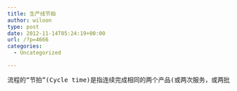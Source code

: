 ```yaml
---
title: 生产线节拍
author: wiloon
type: post
date: 2012-11-14T05:24:19+00:00
url: /?p=4666
categories:
  - Uncategorized

---
```

<pre id="content-482055513" data-accusearea="aContent">流程的“节拍”(Cycle time)是指连续完成相同的两个产品(或两次服务，或两批产品)之间的间隔时间。换句话说，即指完成一个产品所需的平均时间。节拍通常只是用于定义一个流程中某一具体工序或环节的单位产出时间。如果产品必须是成批制作的，则节拍指两批产品之间的间隔时间。在流程设计中，如果预先给定了一个流程每天(或其它单位时间段)必须的产出，首先需要考虑的是流程的节拍。   在机械加工生产线的设计中，节拍是设计的一个很重要的因素。生产节拍的平衡很重要。生产节拍的公式为   t=60Tβ/N   式中t为生产节拍，T为一年基本工时，一般规定，按一班制工时为2360h/年，按两班制工时为4650h/年；β为复杂系数，一般取为0.65-0.85；N为生产线加工工件的年生产纲领。   机械加工生产线的主要分类有：单一产品固定节拍生产线、单一产品非固定节拍生产线、成组产品可调节生产线、柔性制造生产线。</pre>